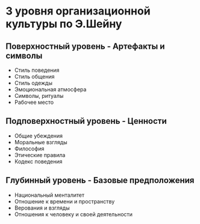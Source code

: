 # 3 уровня организационной культуры по Э.Шейну

## Поверхностный уровень - Артефакты и символы

- Стиль поведения
- Стиль общения
- Стиль одежды
- Эмоциональная атмосфера
- Символы, ритуалы
- Рабочее место

## Подповерхностный уровень - Ценности

- Общие убеждения
- Моральные взгляды
- Философия
- Этические правила
- Кодекс поведения

## Глубинный уровень - Базовые предположения

- Национальный менталитет
- Отношение к времени и пространству
- Верования и взгляды
- Отношения к человеку и своей деятельности
